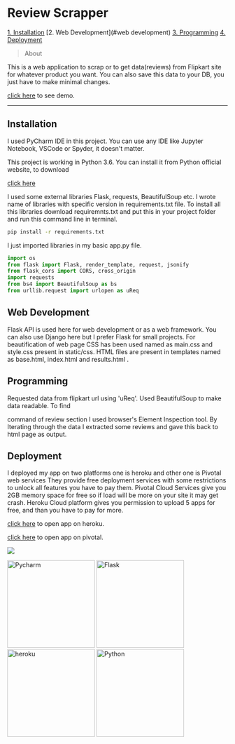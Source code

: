 # Review Scrapper

[1. Installation](#installation)
[2. Web Development](#web development)
[3. Programming](#programming)
[4. Deployment](#deployment)

>About

<p>This is a web application to scrap or to get data(reviews) from
 Flipkart site for whatever product you want. You can also save this data
 to your DB, you just have to make minimal changes.</p>
 
[click here](https://review-scrapper49.herokuapp.com) to see demo.

---
 
## Installation

<p>I used PyCharm IDE in this project. You can use any IDE like Jupyter Notebook,
VSCode or Spyder, it doesn't matter.</p>
This project is working in Python 3.6. You can install it from Python official website, to download
 
[click here](https://www.python.org/downloads/release/python-365/)

I used some external libraries Flask, requests, BeautifulSoup etc. 
I wrote name of libraries with specific version in requirements.txt file.
To install all this libraries download requiremnts.txt and put this 
in your project folder and run this command line in terminal.

```sh
pip install -r requirements.txt
```

 I just imported libraries in my basic app.py file.
```python
import os
from flask import Flask, render_template, request, jsonify
from flask_cors import CORS, cross_origin
import requests
from bs4 import BeautifulSoup as bs
from urllib.request import urlopen as uReq
```
## Web Development

Flask API is used here for web development or as a web framework. You can
also use Django here but I prefer Flask for small projects. For beautification
of web page CSS has been used named as main.css and style.css present in
static/css. HTML files are present in templates named as base.html, index.html 
and results.html .

## Programming

Requested data from flipkart url using 'uReq'. Used BeautifulSoup to make data readable.
To find <div> command of review section I used browser's Element Inspection tool.
By Iterating through the data I extracted some reviews and gave this back to html page as output.

## Deployment

I deployed my app on two platforms one is heroku and other one is Pivotal web services
They provide free deployment services with some restrictions to unlock all features
you have to pay them.
Pivotal Cloud Services give you 2GB memory space for free so if load will be
more on your site it may get crash.
Heroku Cloud platform gives you permission to upload 5 apps for free, and than
you have to pay for more.  

[click here](https://review-scrapper49.herokuapp.com/) to open app on heroku.

[click here](https://reviewscrapper-humble-puku-cm.cfapps.io/) to open app on pivotal.

<img src = 'https://media.giphy.com/media/mCgKMuyw305lrX5CBU/giphy.gif'>
 

<img src="https://resources.jetbrains.com/storage/products/pycharm/img/meta/pycharm_logo_300x300.png" alt="Pycharm" width="200"/>   <img src="https://upload.wikimedia.org/wikipedia/commons/thumb/3/3c/Flask_logo.svg/1200px-Flask_logo.svg.png" alt="Flask" width="200"/>   <img src="https://cdn.worldvectorlogo.com/logos/heroku.svg" alt="heroku" height="200" width="200"/>   <img src="https://upload.wikimedia.org/wikipedia/commons/thumb/c/c3/Python-logo-notext.svg/1024px-Python-logo-notext.svg.png" alt="Python" height="200" width="200"/> 




